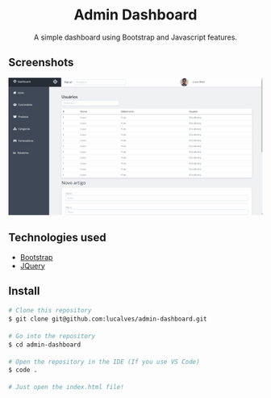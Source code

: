 <h1 align="center">Admin Dashboard</h1>

<p align="center">A simple dashboard using Bootstrap and Javascript features.</p>

## Screenshots

![Screen Record](.github/screen-record.gif)

## Technologies used

- [Bootstrap](https://getbootstrap.com/)
- [JQuery](https://jquery.com/)

## Install

```bash
# Clone this repository
$ git clone git@github.com:lucalves/admin-dashboard.git

# Go into the repository
$ cd admin-dashboard

# Open the repository in the IDE (If you use VS Code)
$ code .

# Just open the index.html file!
```
